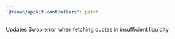 ```yaml
---
'@reown/appkit-controllers': patch
---
```


Updates Swap error when fetching quotes in insufficient liquidity
